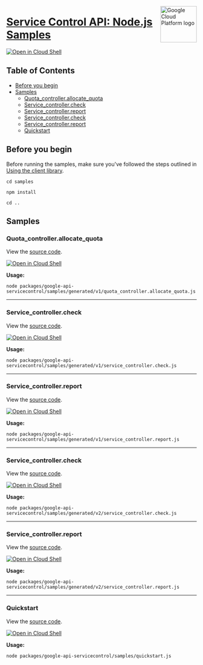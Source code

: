 [//]: # "This README.md file is auto-generated, all changes to this file will be lost."
[//]: # "To regenerate it, use `python -m synthtool`."
<img src="https://avatars2.githubusercontent.com/u/2810941?v=3&s=96" alt="Google Cloud Platform logo" title="Google Cloud Platform" align="right" height="96" width="96"/>

# [Service Control API: Node.js Samples](https://github.com/googleapis/google-cloud-node)

[![Open in Cloud Shell][shell_img]][shell_link]



## Table of Contents

* [Before you begin](#before-you-begin)
* [Samples](#samples)
  * [Quota_controller.allocate_quota](#quota_controller.allocate_quota)
  * [Service_controller.check](#service_controller.check)
  * [Service_controller.report](#service_controller.report)
  * [Service_controller.check](#service_controller.check)
  * [Service_controller.report](#service_controller.report)
  * [Quickstart](#quickstart)

## Before you begin

Before running the samples, make sure you've followed the steps outlined in
[Using the client library](https://github.com/googleapis/google-cloud-node#using-the-client-library).

`cd samples`

`npm install`

`cd ..`

## Samples



### Quota_controller.allocate_quota

View the [source code](https://github.com/googleapis/google-cloud-node/blob/master/packages/google-api-servicecontrol/samples/generated/v1/quota_controller.allocate_quota.js).

[![Open in Cloud Shell][shell_img]](https://console.cloud.google.com/cloudshell/open?git_repo=https://github.com/googleapis/google-cloud-node&page=editor&open_in_editor=packages/google-api-servicecontrol/samples/generated/v1/quota_controller.allocate_quota.js,samples/README.md)

__Usage:__


`node packages/google-api-servicecontrol/samples/generated/v1/quota_controller.allocate_quota.js`


-----




### Service_controller.check

View the [source code](https://github.com/googleapis/google-cloud-node/blob/master/packages/google-api-servicecontrol/samples/generated/v1/service_controller.check.js).

[![Open in Cloud Shell][shell_img]](https://console.cloud.google.com/cloudshell/open?git_repo=https://github.com/googleapis/google-cloud-node&page=editor&open_in_editor=packages/google-api-servicecontrol/samples/generated/v1/service_controller.check.js,samples/README.md)

__Usage:__


`node packages/google-api-servicecontrol/samples/generated/v1/service_controller.check.js`


-----




### Service_controller.report

View the [source code](https://github.com/googleapis/google-cloud-node/blob/master/packages/google-api-servicecontrol/samples/generated/v1/service_controller.report.js).

[![Open in Cloud Shell][shell_img]](https://console.cloud.google.com/cloudshell/open?git_repo=https://github.com/googleapis/google-cloud-node&page=editor&open_in_editor=packages/google-api-servicecontrol/samples/generated/v1/service_controller.report.js,samples/README.md)

__Usage:__


`node packages/google-api-servicecontrol/samples/generated/v1/service_controller.report.js`


-----




### Service_controller.check

View the [source code](https://github.com/googleapis/google-cloud-node/blob/master/packages/google-api-servicecontrol/samples/generated/v2/service_controller.check.js).

[![Open in Cloud Shell][shell_img]](https://console.cloud.google.com/cloudshell/open?git_repo=https://github.com/googleapis/google-cloud-node&page=editor&open_in_editor=packages/google-api-servicecontrol/samples/generated/v2/service_controller.check.js,samples/README.md)

__Usage:__


`node packages/google-api-servicecontrol/samples/generated/v2/service_controller.check.js`


-----




### Service_controller.report

View the [source code](https://github.com/googleapis/google-cloud-node/blob/master/packages/google-api-servicecontrol/samples/generated/v2/service_controller.report.js).

[![Open in Cloud Shell][shell_img]](https://console.cloud.google.com/cloudshell/open?git_repo=https://github.com/googleapis/google-cloud-node&page=editor&open_in_editor=packages/google-api-servicecontrol/samples/generated/v2/service_controller.report.js,samples/README.md)

__Usage:__


`node packages/google-api-servicecontrol/samples/generated/v2/service_controller.report.js`


-----




### Quickstart

View the [source code](https://github.com/googleapis/google-cloud-node/blob/master/packages/google-api-servicecontrol/samples/quickstart.js).

[![Open in Cloud Shell][shell_img]](https://console.cloud.google.com/cloudshell/open?git_repo=https://github.com/googleapis/google-cloud-node&page=editor&open_in_editor=packages/google-api-servicecontrol/samples/quickstart.js,samples/README.md)

__Usage:__


`node packages/google-api-servicecontrol/samples/quickstart.js`






[shell_img]: https://gstatic.com/cloudssh/images/open-btn.png
[shell_link]: https://console.cloud.google.com/cloudshell/open?git_repo=https://github.com/googleapis/google-cloud-node&page=editor&open_in_editor=samples/README.md
[product-docs]: https://cloud.google.com/service-infrastructure/docs/overview/
